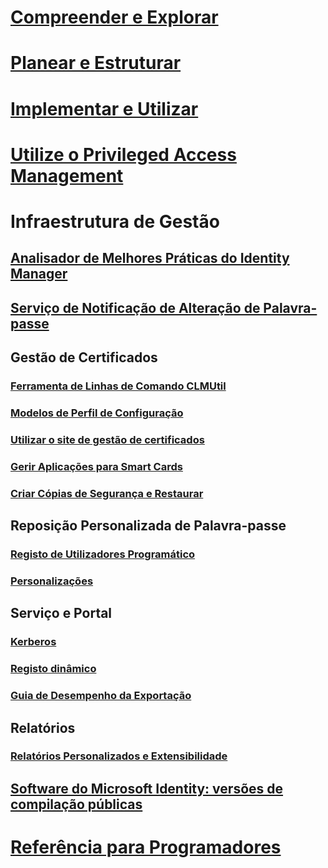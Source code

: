 
# [Compreender e Explorar](/microsoft-identity-manager/understand-explore/microsoft-identity-manager-2016)

# [Planear e Estruturar](/microsoft-identity-manager/plan-design/microsoft-identity-manager-2016-supported-platforms)

# [Implementar e Utilizar](/microsoft-identity-manager/deploy-use/microsoft-identity-manager-deploy)

# [Utilize o Privileged Access Management](/microsoft-identity-manager/pam/privileged-identity-management-for-active-directory-domain-services)

# Infraestrutura de Gestão

## [Analisador de Melhores Práticas do Identity Manager](https://technet.microsoft.com/library/jj203402)

## [Serviço de Notificação de Alteração de Palavra-passe](https://technet.microsoft.com/library/e27c0bc6-c808-4fdb-9e59-58feeb419308)

## Gestão de Certificados

### [Ferramenta de Linhas de Comando CLMUtil](https://technet.microsoft.com/library/cc720647)

### [Modelos de Perfil de Configuração](https://technet.microsoft.com/library/cc708656)

### [Utilizar o site de gestão de certificados](https://technet.microsoft.com/library/cc720560)

### [Gerir Aplicações para Smart Cards](https://technet.microsoft.com/library/cc708681)

### [Criar Cópias de Segurança e Restaurar](https://technet.microsoft.com/library/dd883245)

## Reposição Personalizada de Palavra-passe

### [Registo de Utilizadores Programático](https://technet.microsoft.com/library/jj134294)

### [Personalizações](https://technet.microsoft.com/library/jj134312)

## Serviço e Portal

### [Kerberos](https://technet.microsoft.com/library/jj134299)

### [Registo dinâmico](/microsoft-identity-manager/infrastructure/mim-service-dynamic-logging)

### [Guia de Desempenho da Exportação](https://technet.microsoft.com/library/hh322883)

## Relatórios

### [Relatórios Personalizados e Extensibilidade](https://technet.microsoft.com/library/jj133861)

## [Software do Microsoft Identity: versões de compilação públicas](https://blogs.technet.microsoft.com/iamsupport/idmbuildversions/)

# [Referência para Programadores](/microsoft-identity-manager/reference/microsoft-identity-manager-2016-developer-reference)
